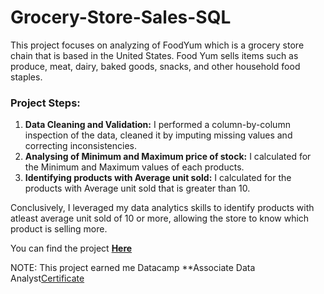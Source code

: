 # Grocery-Store-Sales-SQL
This project focuses on analyzing of FoodYum which is a grocery store chain that is based in the United States.
Food Yum sells items such as produce, meat, dairy, baked goods, snacks, and other household food staples.

### Project Steps:
1. **Data Cleaning and Validation:** I performed a column-by-column inspection of the data, cleaned it by imputing missing values and correcting inconsistencies.
2. **Analysing of Minimum and Maximum price of stock:** I calculated for the Minimum and Maximum values of each products.
3. **Identifying products with Average unit sold:** I calculated for the products with Average unit sold that is greater than 10.

Conclusively, I leveraged my data analytics skills to identify products with atleast average unit sold of 10 or more, allowing the store to know which product is selling more.

You can find the project **[Here](https://www.datacamp.com/datalab/w/c5c096df-8288-4d7a-95e1-2770f1f515d6/edit)**

NOTE: This project earned me Datacamp  **Associate Data Analyst[Certificate]()




